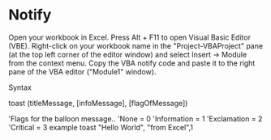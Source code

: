 # Notify
Open your workbook in Excel.
Press Alt + F11 to open Visual Basic Editor (VBE).
Right-click on your workbook name in the "Project-VBAProject" pane (at the top left corner of the editor window) and select Insert -> Module from the context menu.
Copy the VBA notify code and paste it to the right pane of the VBA editor ("Module1" window).

Syntax

toast (titleMessage, [infoMessage], [flagOfMessage])

'Flags for the balloon message..
'None = 0
'Information = 1
'Exclamation = 2
'Critical = 3
example
toast "Hello World", "from Excel",1
